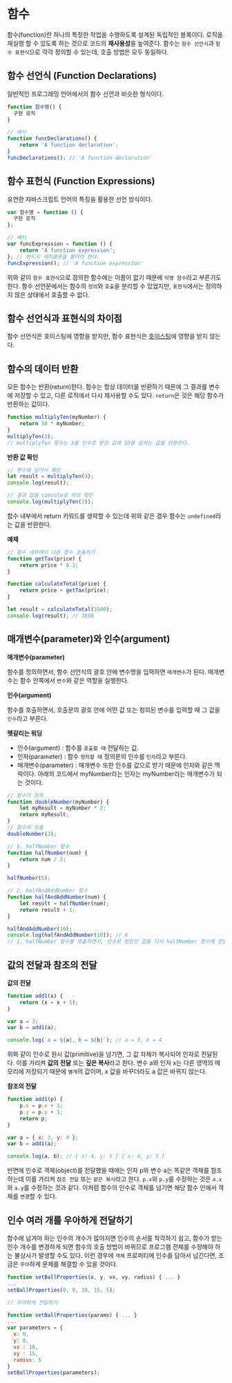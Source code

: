 # 함수

함수(function)란 하나의 특정한 작업을 수행하도록 설계된 독립적인 블록이다. 로직을 재실행 할 수 있도록 하는 것으로 코드의 **재사용성**을 높여준다. 함수는 `함수 선언식`과 `함수 표현식`으로 각각 정의할 수 있는데, 호출 방법은 모두 동일하다.

## 함수 선언식 (Function Declarations)

일반적인 프로그래밍 언어에서의 함수 선언과 비슷한 형식이다.

```js
function 함수명() {
  구현 로직
}
```

```js
// 예시
function funcDeclarations() {
	return 'A function declaration';
}
funcDeclarations(); // 'A function declaration'
```

## 함수 표헌식 (Function Expressions)

유연한 자바스크립트 언어의 특징을 활용한 선언 방식이다.

```js
var 함수명 = function () {
  구현 로직
};
```

```js
// 예시
var funcExpression = function () {
	return 'A function expression';
}; // 반드시 세미콜론을 붙여야 한다.
funcExpression(); // 'A function expression'
```

위와 같이 `함수 표현식`으로 정의한 함수에는 이름이 없기 때문에 `익명 함수`라고 부른기도 한다. 함수 선언문에서는 함수의 `정의`와 `호출`을 분리할 수 있었지만, `표현식`에서는 정의하지 않은 상태에서 호출할 수 없다.

## 함수 선언식과 표현식의 차이점

함수 선언식은 호이스팅에 영향을 받지만, 함수 표현식은 [호이스팅](https://developer.mozilla.org/ko/docs/Glossary/Hoisting)에 영향을 받지 않는다.

## 함수의 데이터 반환

모든 함수는 반환(return)한다. 함수는 항상 데이터를 반환하기 때문에 그 결과를 변수에 저장할 수 있고, 다른 로직에서 다시 재사용할 수도 있다. `return`은 것은 해당 함수가 반환하는 값이다.

```js
function multiplyTen(myNumber) {
	return 10 * myNumber;
}
multiplyTen(3);
// multiplyTen 함수는 3을 인수로 받은 값에 10을 곱하는 값을 반환한다.
```

**반환 값 확인**

```js
// 변수에 담아서 확인
let result = multiplyTen(3);
console.log(result);

// 결과 값을 console로 바로 확인
console.log(multiplyTen(3));
```

함수 내부에서 return 키워드를 생략할 수 있는데 위와 같은 경우 함수는 `undefined`라는 값을 반환한다.

**예제**

```js
// 함수 내부에서 다른 함수 호출하기
function getTax(price) {
	return price * 0.1;
}

function calculateTotal(price) {
	return price + getTax(price);
}

let result = calculateTotal(3500);
console.log(result); // 3850
```

## 매개변수(parameter)와 인수(argument)

**매개변수(parameter)**

함수를 정의하면서, 함수 선언식의 괄호 안에 변수명을 입력하면 `매개변수`가 된다. 매개변수는 함수 안쪽에서 `변수`와 같은 역할을 실행한다.

**인수(argument)**

함수를 호출하면서, 호출문의 괄호 안에 어떤 값 또는 정의된 변수를 입력할 때 그 값을 `인수`라고 부른다.

**헷갈리는 워딩**

- 인수(argument) : 함수를 `호출할 때` 전달하는 값. <br>
- 인자(parameter) : 함수 `정의할 때` 정의문의 인수를 `인자`라고 부른다.<br>
- 매개변수(parameter) : 매개변수 또한 인수를 값으로 받기 때문에 인자와 같은 맥락이다. 아래의 코드에서 myNumber라는 인자는 myNumber라는 매개변수가 되는 것이다.

```js
// 함수의 정의
function doubleNumber(myNumber) {
	let myResult = myNumber * 2;
	return myResult;
}
// 함수의 호출
doubleNumber(3);
```

```js
// 1. halfNumber 함수
function halfNumber(num) {
	return num / 2;
}

halfNumber(5);

// 2. halfAndAddNumber 함수
function halfAndAddNumber(num) {
	let result = halfNumber(num);
	return result + 1;
}

halfAndAddNumber(10);
console.log(halfAndAddNumber(10)); // 6
// 1. halfNumber 함수를 호출하면서, 인수로 받았던 값을 다시 halfNumber 함수에 전달했다.
```

## 값의 전달과 참조의 전달

**값의 전달**

```js
function add1(x) {
	return (x = x + 1);
}

var a = 3;
var b = add1(a);

console.log(`a = ${a}, b = ${b}`); // a = 3, b = 4
```

위와 같이 인수로 원시 값(primitive)을 넘기면, 그 값 자체가 복사되어 인자로 전달된다. 이를 가리켜 **값의 전달** 또는 **깊은 복사**라고 한다. 변수 a와 인자 x는 다른 영역의 메모리에 저장되기 때문에 `별개`의 값이며, x 값을 바꾸더라도 a 값은 바뀌지 않는다.

**참조의 전달**

```js
function add1(p) {
	p.x = p.x + 1;
	p.y = p.y + 1;
	return p;
}

var a = { x: 3, y: 4 };
var b = add1(a);

console.log(a, b); // { x: 4, y: 5 } { x: 4, y: 5 }
```

반면에 인수로 객체(object)를 전달했을 때에는 인자 p와 변수 a는 똑같은 객체를 참조하는데 이를 가리켜 `참조 전달` 또는 `얕은 복사`라고 한다. `p.x`와 `p.y`를 수정하는 것은 `a.x`와 `a.y`를 수정하는 것과 같다. 이처럼 함수의 인수로 객체를 넘기면 해당 함수 안에서 객체를 `변경`할 수 있다.

## 인수 여러 개를 우아하게 전달하기

함수에 넘겨야 하는 인수의 개수가 많아지면 인수의 순서를 착각하기 쉽고, 함수가 받는 인수 개수를 변경하게 되면 함수의 호출 방법이 바뀌므로 프로그램 전체를 수정해야 하는 불상사가 발생할 수도 있다. 이런 경우에 `객체` 프로퍼티에 인수를 담아서 넘긴다면, 조금은 `우아`하게 문제를 해결할 수 있을 것이다.

```js
function setBallProperties(x, y, vx, vy, radius) { ... }
...
setBallProperties(0, 0, 10, 15, 5);

// 우아하게 전달하기

function setBallProperties(params) { ... }
...
var parameters = {
  x: 0,
  y: 0,
  vx : 10,
  vy : 15,
  radius: 5
}
setBallProperties(parameters);
```
